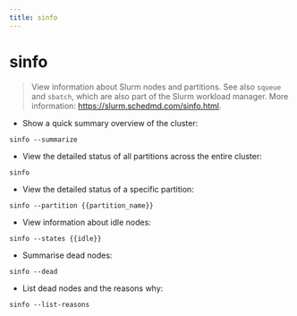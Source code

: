 ```yaml
---
title: sinfo
---
```

# sinfo

> View information about Slurm nodes and partitions.
> See also `squeue` and `sbatch`, which are also part of the Slurm workload manager.
> More information: <https://slurm.schedmd.com/sinfo.html>.

- Show a quick summary overview of the cluster:

`sinfo --summarize`

- View the detailed status of all partitions across the entire cluster:

`sinfo`

- View the detailed status of a specific partition:

`sinfo --partition {{partition_name}}`

- View information about idle nodes:

`sinfo --states {{idle}}`

- Summarise dead nodes:

`sinfo --dead`

- List dead nodes and the reasons why:

`sinfo --list-reasons`
